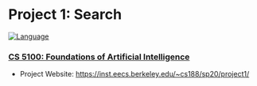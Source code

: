 # Project 1: Search
[![Language](https://img.shields.io/badge/Python-14354C?style=plastic&colorB=68B7EB)]()

### [CS 5100: Foundations of Artificial Intelligence](https://github.com/prasadshreyas/CS5100-FAI)

* Project Website: https://inst.eecs.berkeley.edu/~cs188/sp20/project1/




